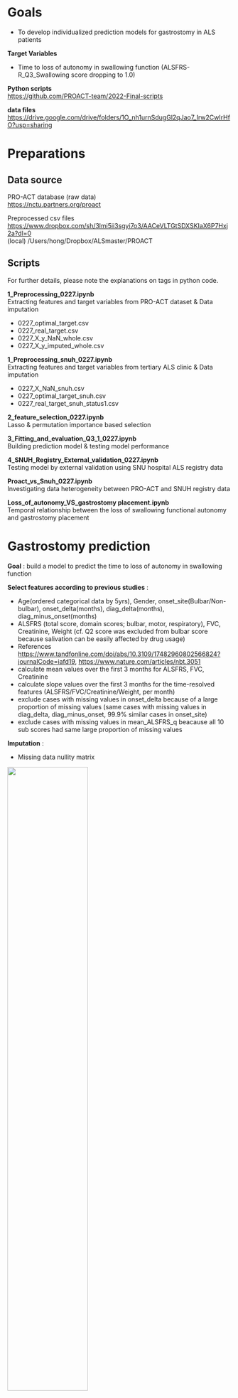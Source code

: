 # Goals
- To develop individualized prediction models for gastrostomy in ALS patients

**Target Variables**     
- Time to loss of autonomy in swallowing function (ALSFRS-R_Q3_Swallowing score dropping to 1.0)

**Python scripts**  
https://github.com/PROACT-team/2022-Final-scripts

**data files**      
https://drive.google.com/drive/folders/1O_nh1urnSdugGl2qJao7_Irw2CwIrHfO?usp=sharing

# Preparations  

## Data source 

PRO-ACT database (raw data)   
https://nctu.partners.org/proact  

Preprocessed csv files   
https://www.dropbox.com/sh/3lmi5ii3sgyi7o3/AACeVLTGtSDXSKIaX6P7Hxj2a?dl=0  
(local) /Users/hong/Dropbox/ALSmaster/PROACT  

## Scripts   
For further details, please note the explanations on tags in python code.  

**1_Preprocessing_0227.ipynb**   
Extracting features and target variables from PRO-ACT dataset & Data imputation
- 0227_optimal_target.csv
- 0227_real_target.csv
- 0227_X_y_NaN_whole.csv
- 0227_X_y_imputed_whole.csv

**1_Preprocessing_snuh_0227.ipynb**   
Extracting features and target variables from tertiary ALS clinic & Data imputation
- 0227_X_NaN_snuh.csv
- 0227_optimal_target_snuh.csv
- 0227_real_target_snuh_status1.csv

**2_feature_selection_0227.ipynb**    
Lasso & permutation importance based selection
     
**3_Fitting_and_evaluation_Q3_1_0227.ipynb**      
Building prediction model & testing model performance

**4_SNUH_Registry_External_validation_0227.ipynb**   
Testing model by external validation using SNU hospital ALS registry data

**Proact_vs_Snuh_0227.ipynb**           
Investigating data heterogeneity between PRO-ACT and SNUH registry data

**Loss_of_autonomy_VS_gastrostomy placement.ipynb**         
Temporal relationship between the loss of swallowing functional autonomy and gastrostomy placement

# Gastrostomy prediction

**Goal** : 
build a model to predict the time to loss of autonomy in swallowing function

**Select features according to previous studies** :    
- Age(ordered categorical data by 5yrs), Gender, onset_site(Bulbar/Non-bulbar), onset_delta(months), diag_delta(months), diag_minus_onset(months) 
- ALSFRS (total score, domain scores; bulbar, motor, respiratory), FVC, Creatinine, Weight (cf. Q2 score was excluded from bulbar score because salivation can be easily affected by drug usage)
- References https://www.tandfonline.com/doi/abs/10.3109/17482960802566824?journalCode=iafd19, https://www.nature.com/articles/nbt.3051
- calculate mean values over the first 3 months for ALSFRS, FVC, Creatinine     
- calculate slope values over the first 3 months for the time-resolved features (ALSFRS/FVC/Creatinine/Weight, per month)            
- exclude cases with missing values in onset_delta because of a large proportion of missing values (same cases with missing values in diag_delta, diag_minus_onset, 99.9% similar cases in onset_site)
- exclude cases with missing values in mean_ALSFRS_q beacause all 10 sub scores had same large proportion of missing values 

**Imputation** :
- Missing data nullity matrix
<img src="https://user-images.githubusercontent.com/79128639/135747347-39fef080-14d1-43df-9a00-a46ef2b6401d.PNG" width="60%">

- Missing data nullity matrix after excluding cases with missing values in onset_delta, mean_ALSFRS_Q
<img src="https://user-images.githubusercontent.com/79128639/135713545-8b813052-d727-4eec-8f13-c73ee36f45b9.png" width="60%">

- Missing data proportion circle graph
<img src="https://user-images.githubusercontent.com/79128639/135709837-3121e213-d58c-4f83-a766-ac52259289cc.png" width="60%">

- Imputation using iterativeImputer in scikit-learn

**Algorithm** :          
- Accelerated failure time (parametric)
- Cox proportional hazard model (semi-parametric)
- Random survival forests (machine-learning)

**Feature selection - Wrapper method applied to each algorithm** : 
- Lasso regression(AFT, COX) & permutation importance based selection(RSF)
- selected features
<img src="https://user-images.githubusercontent.com/78291206/156963956-44dbbcbb-7d7c-4544-a616-cff3938d6fde.png"  width="400" height="400"/>

**Model Performance** :         
- *C-index* in repeated 5-fold cross validation        
models show C-index around 0.86
![image](https://user-images.githubusercontent.com/78291206/156964360-3b6eed0c-9769-48c2-bc29-aaa9fca270a6.png)


- *D-calibration* in repeated 5-fold cross validation
chi-square goodness of fit among 10 percentile bins
<img src="https://user-images.githubusercontent.com/78291206/156966144-58917610-53f1-4977-a9d0-37b7bfa89d23.png"  width="500" height="400"/>

- *Integrated Brier score* done in cross validation frame [1 ~ 30 months]
<img src="https://user-images.githubusercontent.com/78291206/156965872-05378922-6d4e-4f50-9159-a927fb9d0443.png"  width="670" height="320"/>

- *Group Stratification*      
Prediction matches well with Kaplan Meier in Rapid and Intermediate group but not much in slow group
![image](https://user-images.githubusercontent.com/78291206/156965912-3876477d-bd82-4054-9e05-f70f65ff5164.png)

**External validation in SNUH data**:
- Bootstrap *C-index*
<img src="https://user-images.githubusercontent.com/78291206/156966842-1c223751-92a6-4d2d-959f-f7b0438eefc7.png"  width="670" height="320"/>

- Bootstrap *D-calibration*
<img src="https://user-images.githubusercontent.com/78291206/156966899-dc313b72-70ef-40f8-a739-3d71c5293497.png"  width="500" height="400"/>

- *Integrated Brier score* in whole SNUH data
![image](https://user-images.githubusercontent.com/78291206/156967171-195669e1-ec2f-4a47-8c93-c7ccec8be87b.png)

- Demonstration on random 5 patient
![image](https://user-images.githubusercontent.com/78291206/156967301-ac893665-89e4-49b3-9840-e6d18cfd567b.png)


